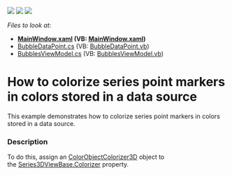 <!-- default badges list -->
![](https://img.shields.io/endpoint?url=https://codecentral.devexpress.com/api/v1/VersionRange/128568909/21.1.5%2B)
[![](https://img.shields.io/badge/Open_in_DevExpress_Support_Center-FF7200?style=flat-square&logo=DevExpress&logoColor=white)](https://supportcenter.devexpress.com/ticket/details/T466427)
[![](https://img.shields.io/badge/📖_How_to_use_DevExpress_Examples-e9f6fc?style=flat-square)](https://docs.devexpress.com/GeneralInformation/403183)
<!-- default badges end -->
<!-- default file list -->
*Files to look at*:

* **[MainWindow.xaml](./CS/ColorObjectColorizerExample/MainWindow.xaml) (VB: [MainWindow.xaml](./VB/ColorObjectColorizerExample/MainWindow.xaml))**
* [BubbleDataPoint.cs](./CS/ColorObjectColorizerExample/Model/BubbleDataPoint.cs) (VB: [BubbleDataPoint.vb](./VB/ColorObjectColorizerExample/Model/BubbleDataPoint.vb))
* [BubblesViewModel.cs](./CS/ColorObjectColorizerExample/ViewModel/BubblesViewModel.cs) (VB: [BubblesViewModel.vb](./VB/ColorObjectColorizerExample/ViewModel/BubblesViewModel.vb))
<!-- default file list end -->
# How to colorize series point markers in colors stored in a data source


This example demonstrates how to colorize series point markers in colors stored in a data source.


<h3>Description</h3>

To do this, assign an <a href="https://documentation.devexpress.com/#WPF/clsDevExpressXpfChartsColorObjectColorizer3Dtopic">ColorObjectColorizer3D</a>&nbsp;object to the&nbsp;<a href="https://documentation.devexpress.com/#WPF/DevExpressXpfChartsSeries3DViewBase_Colorizertopic">Series3DViewBase.Colorizer</a>&nbsp;property.

<br/>


